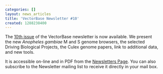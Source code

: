 ```yaml
---
categories: []
layout: news_articles
title: 'VectorBase Newsletter #10'
created: 1288238400
---
```

The  <a href="/newsletters/issue-10">10th issue</a> of the VectorBase newsletter is now available. We present the new <i>Anopheles gambiae</i> M and S genome browsers, the selected Driving Biological Projects, the Culex genome papers, link to additional data, and new tools.
<p>
It is accessible on-line and in PDF from the <a href="/newsletters">Newsletters Page</a>. You can also subscribe to the Newsletter mailing list to receive it directly in your mail box. 
